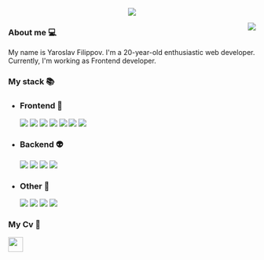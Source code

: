 <p align="center">
  <img src="https://capsule-render.vercel.app/api?type=waving&color=0:7D83FF,100:36F1CD&height=220&section=header&text=Yaroslav%20Filippov&fontSize=70&fontColor=fff"/>
</p>
<img align="right" src="https://github.com/yaroslav-asu/yaroslav-asu/assets/72649893/d406e01b-d957-496c-9388-eb5df264fc45"/>
<h3>About me 💻</h2>
<p>My name is Yaroslav Filippov. I'm a 20-year-old enthusiastic web developer. Currently, I'm working as Frontend developer.</p>
<h3>My stack 📚</h2>
<ul>
    <li>
        <h3>Frontend 👀</h3>
        <div>
            <img src="https://img.shields.io/badge/html5-%23E34F26.svg?style=for-the-badge&logo=html5&logoColor=%23e34f26&color=0d1117" />
            <img src="https://img.shields.io/badge/css3-%231572B6.svg?style=for-the-badge&logo=css3&logoColor=%231572b6&color=0d1117" />
            <img src="https://img.shields.io/badge/javascript-%23323330.svg?style=for-the-badge&logo=javascript&logoColor=%23F7DF1E&color=0d1117" />
            <img src="https://img.shields.io/badge/typescript-%23007ACC.svg?style=for-the-badge&logo=typescript&logoColor=%23007acc&color=0d1117" />
            <img src="https://img.shields.io/badge/vuejs-%2335495e.svg?style=for-the-badge&logo=vuedotjs&logoColor=%234FC08D&color=0d1117" />
            <img src="https://img.shields.io/badge/Quasar-16B7FB?style=for-the-badge&logo=quasar&logoColor=%2300b4ff&color=0d1117" />
            <img src="https://img.shields.io/badge/react-%2320232a.svg?style=for-the-badge&logo=react&logoColor=%2361DAFB&color=0d1117" />
        </div>
    </li>
    <li>
        <h3>Backend 👽</h3>
        <div>
            <img src="https://img.shields.io/badge/python-3670A0?style=for-the-badge&logo=python&logoColor=ffdd54&color=0d1117" />
            <img src="https://img.shields.io/badge/go-%2300ADD8.svg?style=for-the-badge&logo=go&logoColor=%2300acd7&color=0d1117" />
            <img src="https://img.shields.io/badge/postgres-%23316192.svg?style=for-the-badge&logo=postgresql&logoColor=%23316192&color=0d1117" />
            <img src="https://img.shields.io/badge/mysql-%2300f.svg?style=for-the-badge&logo=mysql&logoColor=%23136494&color=0d1117" />
        </div>
    </li>
    <li>
        <h3>Other 🎲</h3>
        <div>
            <img src="https://img.shields.io/badge/Linux-FCC624?style=for-the-badge&logo=linux&logoColor=white&color=0d1117" />
            <img src="https://img.shields.io/badge/git-%23F05033.svg?style=for-the-badge&logo=git&logoColor=%23f05033&color=0d1117" />
            <img src="https://img.shields.io/badge/docker-%230db7ed.svg?style=for-the-badge&logo=docker&logoColor=%230db7ed&color=0d1117"/>
            <img src="https://img.shields.io/badge/c++-%2300599C.svg?style=for-the-badge&logo=c%2B%2B&logoColor=%2300599c&color=0d1117" />
        </div>
    </li>
</ul>
<h3>My Cv 🧦</h2>
<a href="https://www.linkedin.com/in/filippov-yaroslav/">
    <img height="30" src="https://github-production-user-asset-6210df.s3.amazonaws.com/72649893/276625935-9162c29f-0fa2-44cf-8f92-ec9ed0aacd6c.svg"/>
</a>
